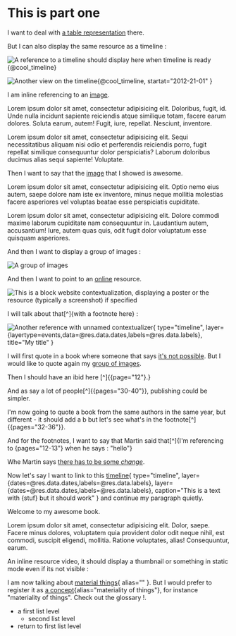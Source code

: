 # This is part one


I want to deal with [a table representation](@temporal_data) there.

But I can also display the same resource as a timeline :

![A reference to a timeline should display here when timeline is ready](@temporal_data){@cool_timeline}



![Another view on the timeline](@temporal_data){@cool_timeline,
    startat="2012-21-01"
}

I am inline referencing to an [image](@image_test_1).

Lorem ipsum dolor sit amet, consectetur adipisicing elit. Doloribus, fugit, id. Unde nulla incidunt sapiente reiciendis atque similique totam, facere earum dolores. Soluta earum, autem! Fugit, iure, repellat. Nesciunt, inventore.

Lorem ipsum dolor sit amet, consectetur adipisicing elit. Sequi necessitatibus aliquam nisi odio et perferendis reiciendis porro, fugit repellat similique consequuntur dolor perspiciatis? Laborum doloribus ducimus alias sequi sapiente! Voluptate.

Then I want to say that the [image](@image_test_1) that I showed is awesome.

Lorem ipsum dolor sit amet, consectetur adipisicing elit. Optio nemo eius autem, saepe dolore nam iste ex inventore, minus neque mollitia molestias facere asperiores vel voluptas beatae esse perspiciatis cupiditate.

Lorem ipsum dolor sit amet, consectetur adipisicing elit. Dolore commodi maxime laborum cupiditate nam consequuntur in. Laudantium autem, accusantium! Iure, autem quas quis, odit fugit dolor voluptatum esse quisquam asperiores.

And then I want to display a group of images :

![A group of images](@image_test_1,@image_test_2)

And then I want to point to an [online](@website_test) resource.

![This is a block *website* contextualization, displaying a poster or the resource (typically a screenshot) if specified](@website_test)

I will talk about that[^]{with a footnote here} :

![Another reference with unnamed contextualizer](@temporal_data){
    type="timeline",
    layer={layertype=events,data=@res.data.dates,labels=@res.data.labels},
    title="My title"
}

I will first quote in a book where someone that says [it's not possible](@ab94).
But I would like to quote again my [group of images](@image_test_1,@image_test_2).

Then I should have an ibid here [^]{[](@ab94){page="12"}.}

And as say a lot of people[^]{[](@martin_change_2002){pages="30-40"}}, publishing could be simpler.

I'm now going to quote a book from the same authors in the same year, but different - it should add a b but let's see what's in the footnote[^]{[](@martin_change_2002b){pages="32-36"}}.

And for the footnotes, I want to say that Martin said that[^]{I'm referencing to [](@martin_change_2002){pages="12-13"} when he says : "hello"}

Whe Martin says [there has to be some *change*](@martin_change_2002).

Now let's say I want to link to this [timeline](@temporal_data){
    type="timeline",
    layer={dates=@res.data.dates,labels=@res.data.labels},
    layer={dates=@res.data.dates,labels=@res.data.labels},
    caption="This is a text with {stuf} but it should work"
} and continue my paragraph quietly.

Welcome to my awesome book.

Lorem ipsum dolor sit amet, consectetur adipisicing elit. Dolor, saepe. Facere minus dolores, voluptatem quia provident dolor odit neque nihil, est commodi, suscipit eligendi, mollitia. Ratione voluptates, alias! Consequuntur, earum.

An inline resource video, it should display a thumbnail or something in static mode even if its not visible :


I am now talking about [material things](@materiality){
alias=""
}. But I would prefer to register it as [a concept](@materiality){alias="materiality of things"}, for instance "materiality of things". Check out the glossary !.

* a first list level
    - second list level
* return to first list level
